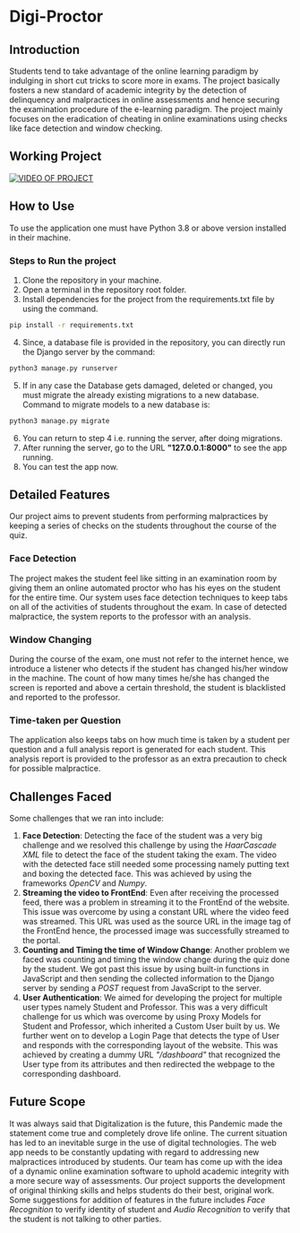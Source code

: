 # Digi-Proctor
## Introduction
Students tend to take advantage of the online learning paradigm by indulging in short cut tricks to score more in exams. The project basically fosters a new standard of academic integrity by the detection of delinquency and malpractices in online assessments and hence securing the examination procedure of the e-learning paradigm. The project mainly focuses on the eradication of cheating in online examinations using checks like face detection and window checking.

## Working Project
[![VIDEO OF PROJECT](http://img.youtube.com/vi/6TFENvtDOok/0.jpg)](http://www.youtube.com/watch?v=6TFENvtDOok "FrostHack Project 'Digi-Proctor' Team 'We_Code'")

## How to Use
To use the application one must have Python 3.8 or above version installed in their machine.

### Steps to Run the project
1. Clone the repository in your machine.
2. Open a terminal in the repository root folder.
3. Install dependencies for the project from the requirements.txt file by using the command. 
```bash
pip install -r requirements.txt
```
4. Since, a database file is provided in the repository, you can directly run the Django server by the command: 
```bash
python3 manage.py runserver
```
5. If in any case the Database gets damaged, deleted or changed, you must migrate the already existing migrations to a new database. Command to migrate models to a new database is: 
```bash
python3 manage.py migrate
```
6. You can return to step 4 i.e. running the server, after doing migrations.
7. After running the server, go to the URL **"127.0.0.1:8000"** to see the app running.
8. You can test the app now.

## Detailed Features
Our project aims to prevent students from performing malpractices by keeping a series of checks on the students throughout the course of the quiz. 
### **Face Detection**
The project makes the student feel like sitting in an examination room by giving them an online automated proctor who has his eyes on the student for the entire time. Our system uses face detection techniques to keep tabs on all of the activities of students throughout the exam. In case of detected malpractice, the system reports to the professor with an analysis. 
### **Window Changing**
During the course of the exam, one must not refer to the internet hence, we introduce a listener who detects if the student has changed his/her window in the machine. The count of how many times he/she has changed the screen is reported and above a certain threshold, the student is blacklisted and reported to the professor.
### **Time-taken per Question**
The application also keeps tabs on how much time is taken by a student per question and a full analysis report is generated for each student. This analysis report is provided to the professor as an extra precaution to check for possible malpractice.

## Challenges Faced
Some challenges that we ran into include:
1. **Face Detection**: Detecting the face of the student was a very big challenge and we resolved this challenge by using the *HaarCascade XML* file to detect the face of the student taking the exam. The video with the detected face still needed some processing namely putting text and boxing the detected face. This was achieved by using the frameworks *OpenCV* and *Numpy*.
2. **Streaming the video to FrontEnd**: Even after receiving the processed feed, there was a problem in streaming it to the FrontEnd of the website. This issue was overcome by using a constant URL where the video feed was streamed. This URL was used as the source URL in the image tag of the FrontEnd hence, the processed image was successfully streamed to the portal.
3. **Counting and Timing the time of Window Change**: Another problem we faced was counting and timing the window change during the quiz done by the student. We got past this issue by using built-in functions in JavaScript and then sending the collected information to the Django server by sending a *POST* request from JavaScript to the server.
4. **User Authentication**: We aimed for developing the project for multiple user types namely Student and Professor. This was a very difficult challenge for us which was overcome by using Proxy Models for Student and Professor, which inherited a Custom User built by us. We further went on to develop a Login Page that detects the type of User and responds with the corresponding layout of the website. This was achieved by creating a dummy URL *"/dashboard"* that recognized the User type from its attributes and then redirected the webpage to the corresponding dashboard.

## Future Scope
It was always said that Digitalization is the future, this Pandemic made the statement come true and completely drove life online. The current situation has led to an inevitable surge in the use of digital technologies. The web app needs to be constantly updating with regard to addressing new malpractices introduced by students. Our team has come up with the idea of a dynamic online examination software to uphold academic integrity with a more secure way of assessments. Our project supports the development of original thinking skills and helps students do their best, original work. Some suggestions for addition of features in the future includes *Face Recognition* to verify identity of student and *Audio Recognition* to verify that the student is not talking to other parties.
